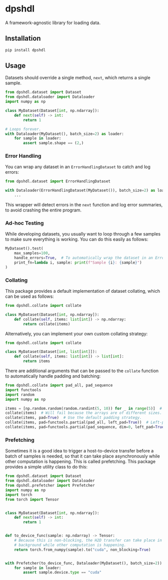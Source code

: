 # dpshdl

A framework-agnostic library for loading data.

## Installation

```bash
pip install dpshdl
```

## Usage

Datasets should override a single method, `next`, which returns a single sample.

```python
from dpshdl.dataset import Dataset
from dpshdl.dataloader import Dataloader
import numpy as np

class MyDataset(Dataset[int, np.ndarray]):
    def next(self) -> int:
        return 1

# Loops forever.
with Dataloader(MyDataset(), batch_size=2) as loader:
    for sample in loader:
        assert sample.shape == (2,)
```

### Error Handling

You can wrap any dataset in an `ErrorHandlingDataset` to catch and log errors:

```python
from dpshdl.dataset import ErrorHandlingDataset

with Dataloader(ErrorHandlingDataset(MyDataset()), batch_size=2) as loader:
    ...
```

This wrapper will detect errors in the `next` function and log error summaries, to avoid crashing the entire program.

### Ad-hoc Testing

While developing datasets, you usually want to loop through a few samples to make sure everything is working. You can do this easily as follows:

```python
MyDataset().test(
    max_samples=100,
    handle_errors=True,  # To automatically wrap the dataset in an ErrorHandlingDataset.
    print_fn=lambda i, sample: print(f"Sample {i}: {sample}")
)
```

### Collating

This package provides a default implementation of dataset collating, which can be used as follows:

```python
from dpshdl.collate import collate

class MyDataset(Dataset[int, np.ndarray]):
    def collate(self, items: list[int]) -> np.ndarray:
        return collate(items)
```

Alternatively, you can implement your own custom collating strategy:

```python
from dpshdl.collate import collate

class MyDataset(Dataset[int, list[int]]):
    def collate(self, items: list[int]) -> list[int]:
        return items
```

There are additional arguments that can be passed to the `collate` function to automatically handle padding and batching:

```python
from dpshdl.collate import pad_all, pad_sequence
import functools
import random
import numpy as np

items = [np.random.random(random.randint(5, 10)) for _ in range(5)]  # Randomly sized arrays.
collate(items)  # Will fail because the arrays are of different sizes.
collate(items, pad=True)  # Use the default padding strategy.
collate(items, pad=functools.partial(pad_all, left_pad=True))  # Left-padding.
collate(items, pad=functools.partial(pad_sequence, dim=0, left_pad=True))  # Pads a specific dimension.
```

### Prefetching

Sometimes it is a good idea to trigger a host-to-device transfer before a batch of samples is needed, so that it can take place asynchronously while other computation is happening. This is called prefetching. This package provides a simple utility class to do this:

```python
from dpshdl.dataset import Dataset
from dpshdl.dataloader import Dataloader
from dpshdl.prefetcher import Prefetcher
import numpy as np
import torch
from torch import Tensor


class MyDataset(Dataset[int, np.ndarray]):
    def next(self) -> int:
        return 1


def to_device_func(sample: np.ndarray) -> Tensor:
    # Because this is non-blocking, the H2D transfer can take place in the
    # background while other computation is happening.
    return torch.from_numpy(sample).to("cuda", non_blocking=True)


with Prefetcher(to_device_func, Dataloader(MyDataset(), batch_size=2)) as loader:
    for sample in loader:
        assert sample.device.type == "cuda"
```

